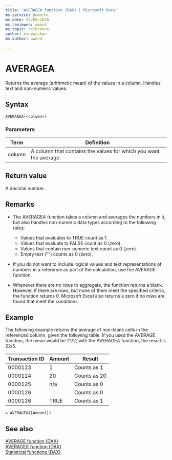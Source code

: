 ```yaml
---
title: "AVERAGEA function (DAX) | Microsoft Docs"
ms.service: powerbi 
ms.date: 07/05/2020
ms.reviewer: owend
ms.topic: reference
author: minewiskan
ms.author: owend

---
```

# AVERAGEA

Returns the average (arithmetic mean) of the values in a column. Handles text and non-numeric values.  
  
## Syntax  
  
```dax
AVERAGEA(<column>)  
```
  
### Parameters  
  
|Term|Definition|  
|--------|--------------|  
|column|A column that contains the values for which you want the average.|  
  
## Return value

A decimal number.  
  
## Remarks

- The AVERAGEA function takes a column and averages the numbers in it, but also handles non-numeric data types according to the following rules:  
  
  - Values that evaluates to TRUE count as 1.  
  - Values that evaluate to FALSE count as 0 (zero).  
  - Values that contain non-numeric text count as 0 (zero).  
  - Empty text ("") counts as 0 (zero).  
  
- If you do not want to include logical values and text representations of numbers in a reference as part of the calculation, use the AVERAGE function.  
  
- Whenever there are no rows to aggregate, the function returns a blank.  However, if there are rows, but none of them meet the specified criteria, the function returns 0. Microsoft Excel also returns a zero if no rows are found that meet the conditions.  
  
## Example

The following example returns the average of non-blank cells in the referenced column, given the following table. If you used the AVERAGE function, the mean would be 21/2; with the AVERAGEA function, the result is 22/5.  
  
|Transaction ID|Amount|Result|  
|------------------|----------|----------|  
|0000123|1|Counts as 1|  
|0000124|20|Counts as 20|  
|0000125|n/a|Counts as 0|  
|0000126||Counts as 0|  
|0000126|TRUE|Counts as 1|  
  
```dax
= AVERAGEA([Amount])  
```
  
## See also

[AVERAGE function &#40;DAX&#41;](average-function-dax.md)  
[AVERAGEX function &#40;DAX&#41;](averagex-function-dax.md)  
[Statistical functions &#40;DAX&#41;](statistical-functions-dax.md)  
  
